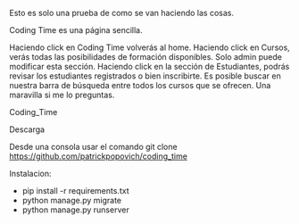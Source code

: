 Esto es solo una prueba de como se van haciendo las cosas.

Coding Time es una página sencilla.

Haciendo click en Coding Time volverás al home.
Haciendo click en Cursos, verás todas las posibilidades de formación disponibles. Solo admin puede modificar esta sección.
Haciendo click en la sección de Estudiantes, podrás revisar los estudiantes registrados o bien inscribirte. 
Es posible buscar en nuestra barra de búsqueda entre todos los cursos que se ofrecen. 
Una maravilla si me lo preguntas.


Coding_Time

Descarga

Desde una consola usar el comando
    git clone https://github.com/patrickpopovich/coding_time

Instalacion:

* pip install -r requirements.txt
* python manage.py migrate
* python manage.py runserver
